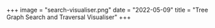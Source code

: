 +++
image = "search-visualiser.png"
date = "2022-05-09"
title = "Tree Graph Search and Traversal Visualiser"
+++
